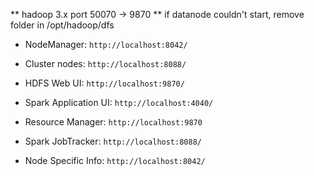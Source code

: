 ** hadoop 3.x port 50070 -> 9870
** if datanode couldn't start, remove folder in /opt/hadoop/dfs

* NodeManager: `http://localhost:8042/`

* Cluster nodes: `http://localhost:8088/`

* HDFS Web UI: `http://localhost:9870/`

* Spark Application UI: `http://localhost:4040/`

* Resource Manager: `http://localhost:9870`

* Spark JobTracker: `http://localhost:8088/`

* Node Specific Info: `http://localhost:8042/`
